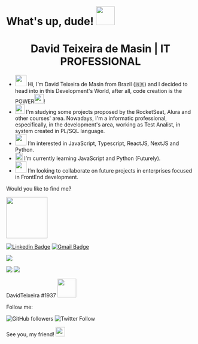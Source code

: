 # What's up, dude! <img src="https://media.giphy.com/media/ZYEc9eVxlZWWu4VnQu/giphy.gif" width="50px">

<h1 align="center">
  David Teixeira de Masin | IT PROFESSIONAL  
</h1>

- <img src="https://media.giphy.com/media/gM5qFksULw54NMWyry/giphy.gif" width="30px" /> Hi, I’m David Teixeira de Masin from Brazil (🇧🇷) and I decided to head into in this Development's World, after all, code creation is the POWER<img src="https://media.giphy.com/media/lnOBuMrBICJooIHMxU/giphy.gif" width="25px" />!
- <img src="https://media.giphy.com/media/mEt0VjSByhp5HIZmu4/giphy.gif" width="25px"> I'm studying some projects proposed by the RocketSeat, Alura and other courses' area. Nowadays, I'm a informatic professional, especifically, in the development's area, working as Test Analist, in system created in PL/SQL language.
- <img src="https://media.giphy.com/media/ZCcl9OICwD9ixRv0C6/giphy.gif" width="30px" /> I’m interested in JavaScript, Typescript, ReactJS, NextJS and Python.
- <img src="https://media.giphy.com/media/gFK6scW91lwIA6vRXD/giphy.gif" width="20px" /> I’m currently learning JavaScript and Python (Futurely).
- <img src="https://media.giphy.com/media/ekvdzLpwBWXPeTBLCy/giphy.gif" width="30px" /> I’m looking to collaborate on future projects in enterprises focused in FrontEnd development.

Would you like to find me?

[<img src="https://media.giphy.com/media/fCFjr9NimeUjN2f1mu/giphy.gif" width="110px">](https://davidtmasin-portfoliodigital.vercel.app/) 

[![Linkedin Badge](https://img.shields.io/badge/-LinkedIn-blue?style=flat-square&logo=Linkedin&logoColor=white&link=https://www.linkedin.com/in/davidteixeirademasin/)](https://www.linkedin.com/in/davidteixeirademasin/) [![Gmail Badge](https://img.shields.io/badge/davidteixeira.info%40gmail.com-c14438?style=flat&logo=gmail&logoColor=white&link=mailto:davidteixeira.info@gmail.com)](mailto:davidteixeira.info@gmail.com) 

[<img src="https://img.shields.io/badge/Codepen-000000?style=for-the-badge&logo=codepen&logoColor=white" />](https://codepen.io/davidtmasin/collections/)

[<img src="https://img.shields.io/badge/Twitter-1DA1F2?style=for-the-badge&logo=twitter&logoColor=white" />](https://twitter.com/davidtmasin) [<img src="https://img.shields.io/badge/Instagram-E4405F?style=for-the-badge&logo=instagram&logoColor=white" />](https://www.instagram.com/dteixeira.92/) 

DavidTeixeira #1937 <img src="https://media.giphy.com/media/Fo5y4K3GD3RYijvsCS/giphy.gif" width="50px" />

Follow me:

![GitHub followers](https://img.shields.io/github/followers/davidtmasin?style=social)
![Twitter Follow](https://img.shields.io/twitter/follow/davidtmasin?style=social)

See you, my friend! <img src="https://media.giphy.com/media/hvRJCLFzcasrR4ia7z/giphy.gif" width="25px">
